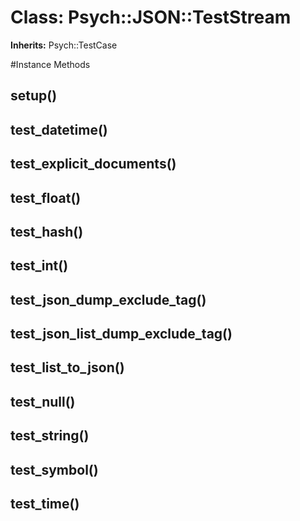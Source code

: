 # Class: Psych::JSON::TestStream
**Inherits:** Psych::TestCase
    




#Instance Methods
## setup() [](#method-i-setup)

## test_datetime() [](#method-i-test_datetime)

## test_explicit_documents() [](#method-i-test_explicit_documents)

## test_float() [](#method-i-test_float)

## test_hash() [](#method-i-test_hash)

## test_int() [](#method-i-test_int)

## test_json_dump_exclude_tag() [](#method-i-test_json_dump_exclude_tag)

## test_json_list_dump_exclude_tag() [](#method-i-test_json_list_dump_exclude_tag)

## test_list_to_json() [](#method-i-test_list_to_json)

## test_null() [](#method-i-test_null)

## test_string() [](#method-i-test_string)

## test_symbol() [](#method-i-test_symbol)

## test_time() [](#method-i-test_time)

